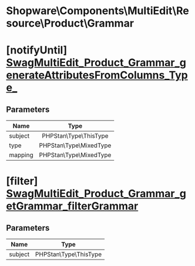 # Shopware\Components\MultiEdit\Resource\Product\Grammar

# [notifyUntil] [SwagMultiEdit_Product_Grammar_generateAttributesFromColumns_Type_](https://github.com/shopware/shopware/blob/5.6/engine/Shopware/Components/MultiEdit/Resource/Product/Grammar.php#L123)

## Parameters

| Name        | Type           |
| ------------- |:-------------:|
| subject        | PHPStan\Type\ThisType           |
| type        | PHPStan\Type\MixedType           |
| mapping        | PHPStan\Type\MixedType           |
# [filter] [SwagMultiEdit_Product_Grammar_getGrammar_filterGrammar](https://github.com/shopware/shopware/blob/5.6/engine/Shopware/Components/MultiEdit/Resource/Product/Grammar.php#L181)

## Parameters

| Name        | Type           |
| ------------- |:-------------:|
| subject        | PHPStan\Type\ThisType           |
